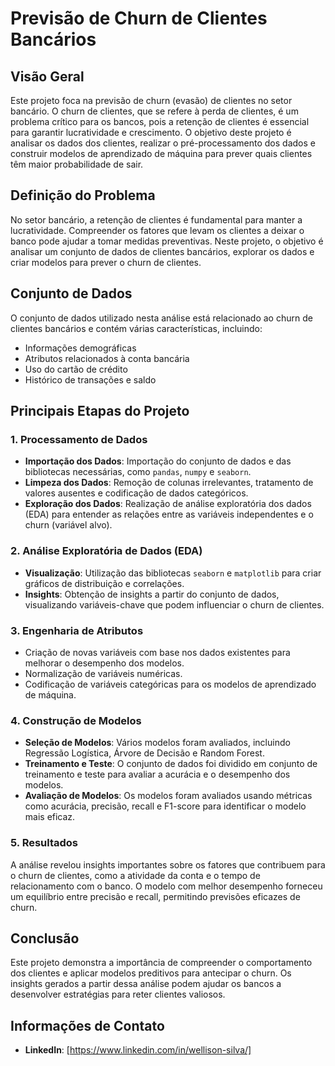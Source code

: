 # Previsão de Churn de Clientes Bancários

## Visão Geral
Este projeto foca na previsão de churn (evasão) de clientes no setor bancário. O churn de clientes, que se refere à perda de clientes, é um problema crítico para os bancos, pois a retenção de clientes é essencial para garantir lucratividade e crescimento. O objetivo deste projeto é analisar os dados dos clientes, realizar o pré-processamento dos dados e construir modelos de aprendizado de máquina para prever quais clientes têm maior probabilidade de sair.

## Definição do Problema
No setor bancário, a retenção de clientes é fundamental para manter a lucratividade. Compreender os fatores que levam os clientes a deixar o banco pode ajudar a tomar medidas preventivas. Neste projeto, o objetivo é analisar um conjunto de dados de clientes bancários, explorar os dados e criar modelos para prever o churn de clientes.

## Conjunto de Dados
O conjunto de dados utilizado nesta análise está relacionado ao churn de clientes bancários e contém várias características, incluindo:
- Informações demográficas
- Atributos relacionados à conta bancária
- Uso do cartão de crédito
- Histórico de transações e saldo

## Principais Etapas do Projeto
### 1. Processamento de Dados
- **Importação dos Dados**: Importação do conjunto de dados e das bibliotecas necessárias, como `pandas`, `numpy` e `seaborn`.
- **Limpeza dos Dados**: Remoção de colunas irrelevantes, tratamento de valores ausentes e codificação de dados categóricos.
- **Exploração dos Dados**: Realização de análise exploratória dos dados (EDA) para entender as relações entre as variáveis independentes e o churn (variável alvo).

### 2. Análise Exploratória de Dados (EDA)
- **Visualização**: Utilização das bibliotecas `seaborn` e `matplotlib` para criar gráficos de distribuição e correlações.
- **Insights**: Obtenção de insights a partir do conjunto de dados, visualizando variáveis-chave que podem influenciar o churn de clientes.

### 3. Engenharia de Atributos
- Criação de novas variáveis com base nos dados existentes para melhorar o desempenho dos modelos.
- Normalização de variáveis numéricas.
- Codificação de variáveis categóricas para os modelos de aprendizado de máquina.

### 4. Construção de Modelos
- **Seleção de Modelos**: Vários modelos foram avaliados, incluindo Regressão Logística, Árvore de Decisão e Random Forest.
- **Treinamento e Teste**: O conjunto de dados foi dividido em conjunto de treinamento e teste para avaliar a acurácia e o desempenho dos modelos.
- **Avaliação de Modelos**: Os modelos foram avaliados usando métricas como acurácia, precisão, recall e F1-score para identificar o modelo mais eficaz.

### 5. Resultados
A análise revelou insights importantes sobre os fatores que contribuem para o churn de clientes, como a atividade da conta e o tempo de relacionamento com o banco. O modelo com melhor desempenho forneceu um equilíbrio entre precisão e recall, permitindo previsões eficazes de churn.

## Conclusão
Este projeto demonstra a importância de compreender o comportamento dos clientes e aplicar modelos preditivos para antecipar o churn. Os insights gerados a partir dessa análise podem ajudar os bancos a desenvolver estratégias para reter clientes valiosos.



## Informações de Contato
- **LinkedIn**: [https://www.linkedin.com/in/wellison-silva/]

